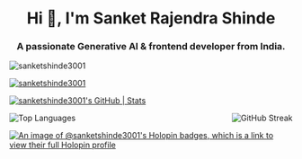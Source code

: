 <h1 align="center">Hi 👋, I'm Sanket Rajendra Shinde</h1>
<h3 align="center">A passionate Generative AI & frontend developer from India.</h3>

<p align="left"> <img src="https://komarev.com/ghpvc/?username=sanketshinde3001&label=Profile%20views&color=0e75b6&style=flat" alt="sanketshinde3001" /> </p>

<p align="left"> <a href="https://github.com/ryo-ma/github-profile-trophy"><img src="https://github-profile-trophy.vercel.app/?username=sanketshinde3001" alt="sanketshinde3001" /></a> </p>


[![sanketshinde3001's GitHub | Stats](https://stats.quira.sh/sanketshinde3001/github?theme=dark)](https://quira.sh?utm_source=widgets&utm_campaign=sanketshinde3001)


<p style="display: flex; justify-content: space-between;">
  <img src="https://github-readme-stats.vercel.app/api/top-langs?username=sanketshinde3001&show_icons=true&locale=en&layout=compact" alt="Top Languages""/>
  <img src="https://github-readme-streak-stats.herokuapp.com/?user=sanketshinde3001" alt="GitHub Streak" "/>
</p>


[![An image of @sanketshinde3001's Holopin badges, which is a link to view their full Holopin profile](https://holopin.me/sanketshinde3001)](https://holopin.io/@sanketshinde3001)

